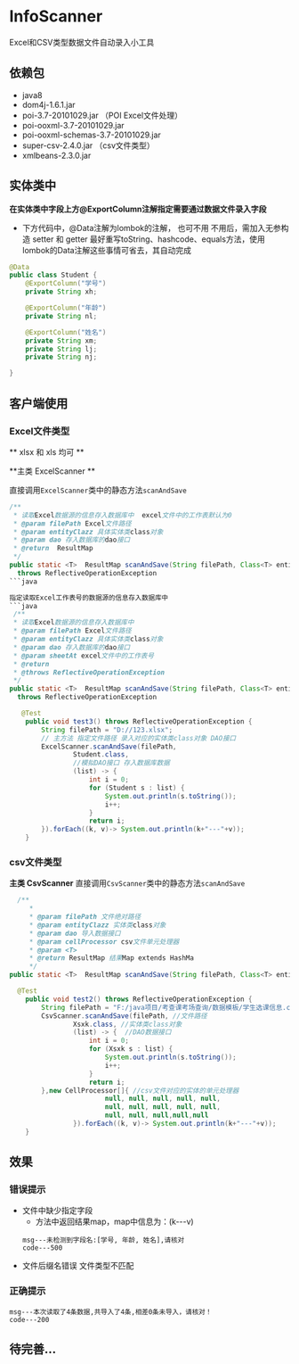 # InfoScanner
Excel和CSV类型数据文件自动录入小工具
## 依赖包
- java8
- dom4j-1.6.1.jar
- poi-3.7-20101029.jar （POI Excel文件处理）
- poi-ooxml-3.7-20101029.jar
- poi-ooxml-schemas-3.7-20101029.jar
- super-csv-2.4.0.jar （csv文件类型）
- xmlbeans-2.3.0.jar

## 实体类中

**在实体类中字段上方@ExportColumn注解指定需要通过数据文件录入字段**

- 下方代码中，@Data注解为lombok的注解，
也可不用 不用后，需加入无参构造 setter 和 getter 
最好重写toString、hashcode、equals方法，使用lombok的Data注解这些事情可省去，其自动完成

```java
@Data 
public class Student {
    @ExportColumn("学号")
    private String xh;

    @ExportColumn("年龄")
    private String nl;

    @ExportColumn("姓名")
    private String xm;
    private String lj;
    private String nj;

}
```

## 客户端使用
### Excel文件类型  
** xlsx 和 xls 均可 **

**主类 ExcelScanner **

直接调用`ExcelScanner`类中的静态方法`scanAndSave`

```java
/**
 * 读取Excel数据源的信息存入数据库中  excel文件中的工作表默认为0
 * @param filePath Excel文件路径
 * @param entityClazz 具体实体类class对象
 * @param dao 存入数据库的dao接口
 * @return  ResultMap
 */
public static <T>  ResultMap scanAndSave(String filePath, Class<T> entityClazz, SaveListDao<T> dao) 
  throws ReflectiveOperationException
```java

指定读取Excel工作表号的数据源的信息存入数据库中 
```java
 /**
 * 读取Excel数据源的信息存入数据库中
 * @param filePath Excel文件路径
 * @param entityClazz 具体实体类class对象
 * @param dao 存入数据库的dao接口
 * @param sheetAt excel文件中的工作表号
 * @return
 * @throws ReflectiveOperationException
 */
public static <T>  ResultMap scanAndSave(String filePath, Class<T> entityClazz, SaveListDao<T> dao, int sheetAt) 
  throws ReflectiveOperationException

```

```java
   @Test
    public void test3() throws ReflectiveOperationException {
        String filePath = "D://123.xlsx";
        // 主方法 指定文件路径 录入对应的实体类class对象 DAO接口
        ExcelScanner.scanAndSave(filePath,
                Student.class,
                //模拟DAO接口 存入数据库数据
                (list) -> {
                    int i = 0;
                    for (Student s : list) {
                        System.out.println(s.toString());
                        i++;
                    }
                    return i;
        }).forEach((k, v)-> System.out.println(k+"---"+v));
    }
```
### csv文件类型
**主类 CsvScanner**
直接调用`CsvScanner`类中的静态方法`scanAndSave`
```java
  /**
	 *
	 * @param filePath 文件绝对路径
	 * @param entityClazz 实体类class对象
	 * @param dao 导入数据接口
	 * @param cellProcessor csv文件单元处理器
	 * @param <T>
	 * @return ResultMap 结果Map extends HashMa
	 */
public static <T>  ResultMap scanAndSave(String filePath, Class<T> entityClazz, SaveListDao<T> dao, CellProcessor[] cellProcessor)
```

```java
  @Test
    public void test2() throws ReflectiveOperationException {
        String filePath = "F:/java项目/考查课考场查询/数据模板/学生选课信息.csv";
        CsvScanner.scanAndSave(filePath, //文件路径
                Xsxk.class, //实体类class对象
                (list) -> {  //DAO数据接口
                    int i = 0;
                    for (Xsxk s : list) {
                        System.out.println(s.toString());
                        i++;
                    }
                    return i;
        },new CellProcessor[]{ //csv文件对应的实体的单元处理器
                        null, null, null, null, null,
                        null, null, null, null, null,
                        null, null, null,null,null
                }).forEach((k, v)-> System.out.println(k+"---"+v));
    }
```

## 效果

### 错误提示
- 文件中缺少指定字段
  - 方法中返回结果map，map中信息为：(k---v)
  ```
  msg---未检测到字段名:[学号, 年龄, 姓名],请核对
  code---500
  ```
- 文件后缀名错误 文件类型不匹配

### 正确提示
```
msg---本次读取了4条数据,共导入了4条,相差0条未导入，请核对！
code---200
```
## 待完善...

